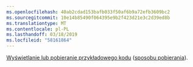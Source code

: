 ```yaml
---
ms.openlocfilehash: 40ab2cdad153bafb033f50af6b9a72efb3609bc2
ms.sourcegitcommit: 10e14b85490f064395e9b2f423d21e3c2d39ed8b
ms.translationtype: MT
ms.contentlocale: pl-PL
ms.lasthandoff: 03/18/2019
ms.locfileid: "58161864"
---
```

[Wyświetlanie lub pobieranie przykładowego kodu](https://github.com/aspnet/Docs/tree/master/aspnetcore/grpc/grpc-start/samples/) ([sposobu pobierania](xref:index#how-to-download-a-sample)).